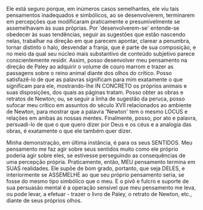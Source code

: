 Ele está seguro porque, em inúmeros casos semelhantes, ele viu tais pensamentos inadequados e simbólicos, ao se desenvolverem, terminarem em percepções que modificaram praticamente e presumivelmente se assemelhavam às suas próprias. Por 'desenvolverem-se' entende-se obedecer às suas tendências, seguir as sugestões que estão nascendo nelas, trabalhar na direção em que parecem apontar, clarear a penumbra, tornar distinto o halo, desvendar a franja, que é parte de sua composição, e no meio da qual seu núcleo mais substantivo de conteúdo subjetivo parece conscientemente residir. Assim, posso desenvolver meu pensamento na direção de Paley ao adquirir o volume de couro marrom e trazer as passagens sobre o reino animal diante dos olhos do crítico. Posso satisfazê-lo de que as palavras significam para mim exatamente o que significam para ele, mostrando-lhe IN CONCRETO os próprios animais e suas disposições, dos quais as páginas tratam. Posso obter as obras e retratos de Newton; ou, se seguir a linha de sugestão da peruca, posso sufocar meu crítico em assuntos do século XVII relacionados ao ambiente de Newton, para mostrar que a palavra 'Newton' tem o mesmo LOCUS e relações em ambas as nossas mentes. Finalmente, posso, por ato e palavra, persuadi-lo de que o que quero dizer por Deus e os céus e a analogia das obras, é exatamente o que ele também quer dizer.

Minha demonstração, em última instância, é para os seus SENTIDOS. Meu pensamento me faz agir sobre seus sentidos muito como ele próprio poderia agir sobre eles, se estivesse perseguindo as consequências de uma percepção própria. Praticamente, então, MEU pensamento termina em SUAS realidades. Ele supõe de bom grado, portanto, que seja DELES, e interiormente se ASSEMELHE ao que seu próprio pensamento seria, se fosse do mesmo tipo simbólico que o meu. E o pivô e fulcro e suporte de sua persuasão mental é a operação sensível que meu pensamento me leva, ou pode levar, a efetuar - trazer o livro de Paley, o retrato de Newton, etc., diante de seus próprios olhos.